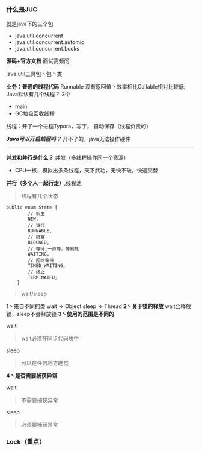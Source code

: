 ### 什么是JUC
就是java下的三个包
- java.util.concurrent
- java.util.concurrent.automic
- java.util.concurrent.Locks

**源码+官方文档**
面试高频问!

java.util工具包丶包丶类

**业务：普通的线程代码**
Runnable 没有返回值丶效率相比Callable相对比较低;
Java默认有几个线程？
2个
- main
- GC垃圾回收线程

线程：开了一个进程Typora，写字， 自动保存（线程负责的）

***Java可以开启线程吗？***
开不了的，java无法操作硬件

---
**并发和并行是什么？**
并发（多线程操作同一个资源）
- CPU一核，模拟出多条线程，天下武功，无快不破，快速交替

**并行（多个人一起行走）**,线程池

>线程有几个状态
```
public enum State {
        // 新生
        NEW,
        // 运行
        RUNNABLE,
        // 阻塞
        BLOCKED,
        // 等待,一直等，等到死
        WAITING,
        // 超时等待
        TIMED_WAITING,
        // 终止
        TERMINATED;
    }
```

>wait/sleep

1丶来自不同的类
wait => Object
sleep => Thread
**2丶关于锁的释放**
wait会释放锁，sleep不会释放锁
**3丶使用的范围是不同的**

wait
>wait必须在同步代码块中

sleep
>可以在任何地方睡觉

**4丶是否需要捕获异常**

wait
>不需要捕获异常

sleep
>必须要捕获异常

### Lock（重点）
